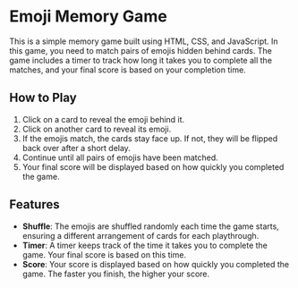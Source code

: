 # Emoji Memory Game

This is a simple memory game built using HTML, CSS, and JavaScript. In this game, you need to match pairs of emojis hidden behind cards. The game includes a timer to track how long it takes you to complete all the matches, and your final score is based on your completion time.

## How to Play

1. Click on a card to reveal the emoji behind it.
2. Click on another card to reveal its emoji.
3. If the emojis match, the cards stay face up. If not, they will be flipped back over after a short delay.
4. Continue until all pairs of emojis have been matched.
5. Your final score will be displayed based on how quickly you completed the game.

## Features

- **Shuffle**: The emojis are shuffled randomly each time the game starts, ensuring a different arrangement of cards for each playthrough.
- **Timer**: A timer keeps track of the time it takes you to complete the game. Your final score is based on this time.
- **Score**: Your score is displayed based on how quickly you completed the game. The faster you finish, the higher your score.
